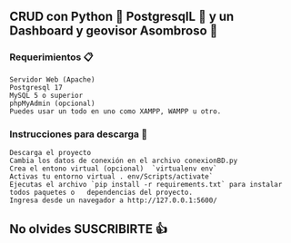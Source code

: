 ## CRUD con Python 🐍 PostgresqlL 💾 y un Dashboard y geovisor Asombroso 🚀

### Requerimientos 📋

    Servidor Web (Apache)
    Postgresql 17
    MySQL 5 o superior
    phpMyAdmin (opcional)
    Puedes usar un todo en uno como XAMPP, WAMPP u otro.

### Instrucciones para descarga 🔧

    Descarga el proyecto
    Cambia los datos de conexión en el archivo conexionBD.py
    Crea el entono virtual (opcional)  `virtualenv env`
    Activas tu entorno virtual . env/Scripts/activate`
    Ejecutas el archivo `pip install -r requirements.txt` para instalar todos paquetes o   dependencias del proyecto.
    Ingresa desde un navegador a http://127.0.0.1:5600/

## No olvides SUSCRIBIRTE 👍
